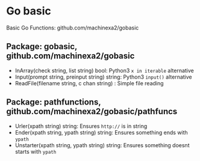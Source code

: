 # Go basic
Basic Go Functions: github.com/machinexa2/gobasic

## Package: gobasic, github.com/machinexa2/gobasic
* InArray(check string, list string) bool: Python3 `x in iterable` alternative
* Input(prompt string, preinput string) string: Python3 `input()` alternative
* ReadFile(filename string, c chan string) : Simple file reading

## Package: pathfunctions, github.com/machinexa2/gobasic/pathfuncs
* Urler(xpath string) string: Ensures `http://` is in string
* Ender(xpath string, ypath string) string: Ensures something ends with `ypath`
* Unstarter(xpath string, ypath string) string: Ensures something doesnt starts with `ypath`
